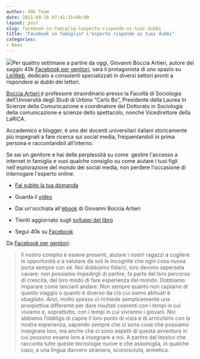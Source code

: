 ```yaml
---
author: 40k Team
date: 2011-09-16 07:41:15+00:00
layout: post
slug: facebook-in-famiglia-lesperto-risponde-ai-tuoi-dubbi
title: "Facebook in famiglia? L'esperto risponde ai tuoi dubbi"
categories:
- News
---
```


[![](http://quarantak.wpengine.com/wp-content/uploads/2011/09/leiwebfb_pic-300x286.jpg)](http://quarantak.wpengine.com/wp-content/uploads/2011/09/leiwebfb_pic.jpg)Per quattro settimane a partire da oggi, Giovanni Boccia Artieri, autore del saggio 40k [Facebook per genitori](http://www.bookrepublic.it/book/9788865860649-facebook-per-genitori/), sarà il protagonista di uno spazio su [LeiWeb](http://www.leiweb.it/), dedicato a consulenti specializzati in diversi settori pronti a rispondere ai dubbi dei lettori.





[Boccia Artieri ](https://twitter.com/#!/GBA_mediamondo)è professore straordinario presso la Facoltà di Sociologia dell’Università degli Studi di Urbino “Carlo Bo”, Presidente della Laurea In Scienze della Comunicazione e coordinatore del Dottorato in Sociologia della comunicazione e scienze dello spettacolo, nonché Vicedirettore della LaRiCA.




Accademico e blogger, è uno dei docenti universitari italiani storicamente più impegnati a fare ricerca sui social media, frequentandoli in prima persona e raccontandoli all’interno.


  



Se sei un genitore e hai delle perplessità su come  gestire l'accesso a internet in famiglia e vuoi qualche consiglio su come aiutare i tuoi figli nell'esplorazione del mondo dei social media, non perdere l'occasione di interrogare l'esperto online.






	
  * [Fai subito la tua domanda](http://domande-e-risposte.leiweb.it/40k-esperto-social-network/giovanni-boccia-artieri/)

	
  * Guarda il [video](http://www.leiweb.it/celebrity/personaggi-news/2011/boccia-artieri-facebook-genitori-30322744131.shtml)

	
  * Dai un'occhiata all'[ebook](http://www.bookrepublic.it/book/9788865860649-facebook-per-genitori/) di Giovanni Boccia Artieri

	
  * Tieniti aggiornato sugli [sviluppi del libro](http://www.facebook.com/pages/FB-per-genitori/204322492945016)

	
  * Segui 40k su [Facebook](http://www.facebook.com/pages/40k-Italia/259757214044681?sk=app_106171216118819)







Da [Facebook per genitori](http://www.bookrepublic.it/book/9788865860649-facebook-per-genitori/):





> 

> 
> Il nostro compito è essere presenti, aiutare i nostri ragazzi a cogliere le opportunità e a valutare da soli le incognite che ogni cosa nuova porta sempre con sé.
Noi dobbiamo fidarci, loro devono sapersela cavare: non possiamo impedirgli di partire, fa parte del loro percorso di crescita, del loro modo di fare esperienza del mondo. Dobbiamo imparare come lasciarli andare. Non sempre quanto non capiamo di questo viaggio o quanto è diverso da ciò cui siamo abituati è sbagliato. Anzi, molto spesso ci richiede semplicemente una prospettiva differente per dare risultati coerenti con i tempi in cui viviamo e, soprattutto, con i tempi in cui vivranno i giovani.
Noi abbiamo l’obbligo di capire il loro punto di vista e di arricchirlo con la nostra esperienza, sapendo sempre che ci sono cose che possiamo insegnare loro, ma anche che ci sono aspetti di questa avventura in cui possono essere loro a insegnare a noi.
A partire dal lessico che racconta tutte queste tecnologie nuove e che assomiglia, in qualche caso, a una lingua davvero straniera, sconosciuta, ermetica.
